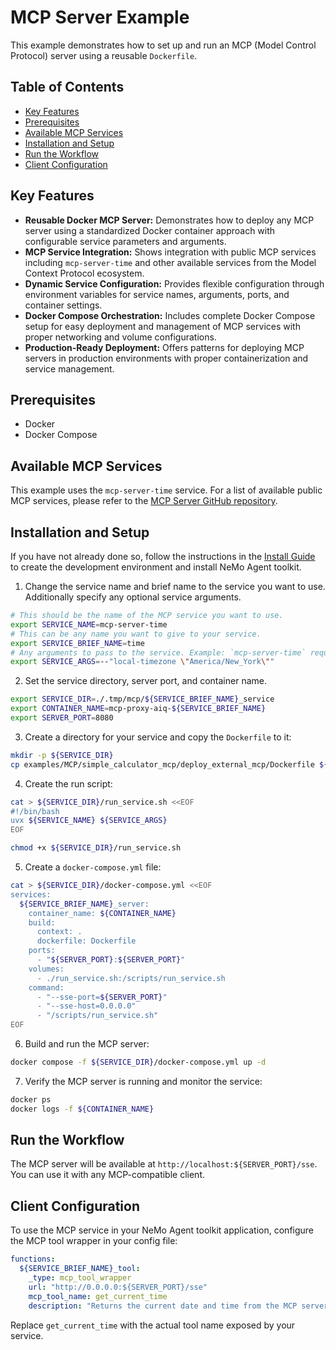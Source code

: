 <!--
SPDX-FileCopyrightText: Copyright (c) 2025, NVIDIA CORPORATION & AFFILIATES. All rights reserved.
SPDX-License-Identifier: Apache-2.0

Licensed under the Apache License, Version 2.0 (the "License");
you may not use this file except in compliance with the License.
You may obtain a copy of the License at

http://www.apache.org/licenses/LICENSE-2.0

Unless required by applicable law or agreed to in writing, software
distributed under the License is distributed on an "AS IS" BASIS,
WITHOUT WARRANTIES OR CONDITIONS OF ANY KIND, either express or implied.
See the License for the specific language governing permissions and
limitations under the License.
-->

# MCP Server Example

This example demonstrates how to set up and run an MCP (Model Control Protocol) server using a reusable `Dockerfile`.

## Table of Contents

- [Key Features](#key-features)
- [Prerequisites](#prerequisites)
- [Available MCP Services](#available-mcp-services)
- [Installation and Setup](#installation-and-setup)
- [Run the Workflow](#run-the-workflow)
- [Client Configuration](#client-configuration)

## Key Features

- **Reusable Docker MCP Server:** Demonstrates how to deploy any MCP server using a standardized Docker container approach with configurable service parameters and arguments.
- **MCP Service Integration:** Shows integration with public MCP services including `mcp-server-time` and other available services from the Model Context Protocol ecosystem.
- **Dynamic Service Configuration:** Provides flexible configuration through environment variables for service names, arguments, ports, and container settings.
- **Docker Compose Orchestration:** Includes complete Docker Compose setup for easy deployment and management of MCP services with proper networking and volume configurations.
- **Production-Ready Deployment:** Offers patterns for deploying MCP servers in production environments with proper containerization and service management.

## Prerequisites

- Docker
- Docker Compose

## Available MCP Services

This example uses the `mcp-server-time` service. For a list of available public MCP services, please refer to the [MCP Server GitHub repository](https://github.com/modelcontextprotocol/servers).

## Installation and Setup

If you have not already done so, follow the instructions in the [Install Guide](../../../../docs/source/quick-start/installing.md#install-from-source) to create the development environment and install NeMo Agent toolkit.

1. Change the service name and brief name to the service you want to use. Additionally specify any optional service arguments.

```bash
# This should be the name of the MCP service you want to use.
export SERVICE_NAME=mcp-server-time
# This can be any name you want to give to your service.
export SERVICE_BRIEF_NAME=time
# Any arguments to pass to the service. Example: `mcp-server-time` requires --local-timezone if the container's timezone hasn't been configured.
export SERVICE_ARGS=--"local-timezone \"America/New_York\""
```

2. Set the service directory, server port, and container name.

```bash
export SERVICE_DIR=./.tmp/mcp/${SERVICE_BRIEF_NAME}_service
export CONTAINER_NAME=mcp-proxy-aiq-${SERVICE_BRIEF_NAME}
export SERVER_PORT=8080
```

3. Create a directory for your service and copy the `Dockerfile` to it:

```bash
mkdir -p ${SERVICE_DIR}
cp examples/MCP/simple_calculator_mcp/deploy_external_mcp/Dockerfile ${SERVICE_DIR}/
```

4. Create the run script:

```bash
cat > ${SERVICE_DIR}/run_service.sh <<EOF
#!/bin/bash
uvx ${SERVICE_NAME} ${SERVICE_ARGS}
EOF

chmod +x ${SERVICE_DIR}/run_service.sh
```

5. Create a `docker-compose.yml` file:

```bash
cat > ${SERVICE_DIR}/docker-compose.yml <<EOF
services:
  ${SERVICE_BRIEF_NAME}_server:
    container_name: ${CONTAINER_NAME}
    build:
      context: .
      dockerfile: Dockerfile
    ports:
      - "${SERVER_PORT}:${SERVER_PORT}"
    volumes:
      - ./run_service.sh:/scripts/run_service.sh
    command:
      - "--sse-port=${SERVER_PORT}"
      - "--sse-host=0.0.0.0"
      - "/scripts/run_service.sh"
EOF
```

6. Build and run the MCP server:

```bash
docker compose -f ${SERVICE_DIR}/docker-compose.yml up -d
```

7. Verify the MCP server is running and monitor the service:

```bash
docker ps
docker logs -f ${CONTAINER_NAME}
```

## Run the Workflow

The MCP server will be available at `http://localhost:${SERVER_PORT}/sse`. You can use it with any MCP-compatible client.

## Client Configuration

To use the MCP service in your NeMo Agent toolkit application, configure the MCP tool wrapper in your config file:

```yaml
functions:
  ${SERVICE_BRIEF_NAME}_tool:
    _type: mcp_tool_wrapper
    url: "http://0.0.0.0:${SERVER_PORT}/sse"
    mcp_tool_name: get_current_time
    description: "Returns the current date and time from the MCP server"
```

Replace `get_current_time` with the actual tool name exposed by your service.
